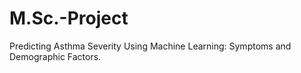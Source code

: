 # M.Sc.-Project
Predicting Asthma Severity Using Machine Learning:  Symptoms and Demographic Factors. 

